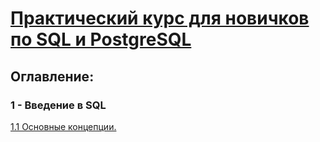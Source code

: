 # [Практический курс для новичков по SQL и PostgreSQL](https://www.udemy.com/course/bestpostgres/)
## Оглавление: 

### 1 - Введение в SQL

[1.1 Основные концепции.](./1.%20Intoduction%20to%20SQL/1.1%20-%20Basic%20Concepts.md)
